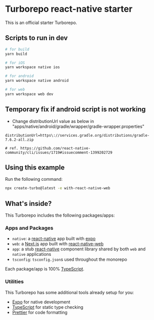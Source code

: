 # Turborepo react-native starter

This is an official starter Turborepo.

## Scripts to run in dev
```sh
# for build
yarn build

# for iOS
yarn workspace native ios

# for android
yarn workspace native android

# for web
yarn workspace web dev
```

## Temporary fix if android script is not working
- Change distributionUrl value as below in "apps/native/android/gradle/wrapper/gradle-wrapper.properties"
```
distributionUrl=https\://services.gradle.org/distributions/gradle-7.6.2-all.zip

# ref. https://github.com/react-native-community/cli/issues/1719#issuecomment-1399202729
```

## Using this example

Run the following command:

```sh
npx create-turbo@latest -e with-react-native-web
```

## What's inside?

This Turborepo includes the following packages/apps:

### Apps and Packages

- `native`: a [react-native](https://reactnative.dev/) app built with [expo](https://docs.expo.dev/)
- `web`: a [Next.js](https://nextjs.org/) app built with [react-native-web](https://necolas.github.io/react-native-web/)
- `app`: a stub [react-native](https://reactnative.dev/) component library shared by both `web` and `native` applications
- `tsconfig`: `tsconfig.json`s used throughout the monorepo

Each package/app is 100% [TypeScript](https://www.typescriptlang.org/).

### Utilities

This Turborepo has some additional tools already setup for you:

- [Expo](https://docs.expo.dev/) for native development
- [TypeScript](https://www.typescriptlang.org/) for static type checking
- [Prettier](https://prettier.io) for code formatting
